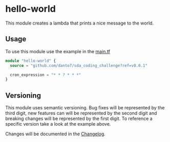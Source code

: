 # hello-world

This module creates a lambda that prints a nice message to the world.

## Usage

To use this module use the example in the [main.tf](../../main.tf)

```terraform
module "hello-world" {
  source = "github.com/danto7/sda_coding_challenge?ref=v0.0.1"

  cron_expression = "* * ? * * *"
}
```

## Versioning

This module uses semantic versioning.
Bug fixes will be represented by the third digit,
new features can will be represented by the second digit
and breaking changes will be represented by the first digit.
To reference a specific version take a look at the example above.


Changes will be documented in the [Changelog](changelog.md).

